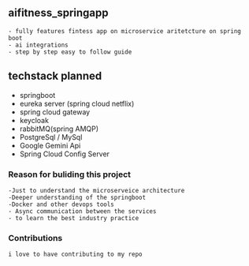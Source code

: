 ## aifitness_springapp
    - fully features fintess app on microservice aritetcture on spring boot
    - ai integrations
    - step by step easy to follow guide

## techstack planned
   * springboot
   * eureka server (spring cloud netflix)
   * spring cloud gateway 
   * keycloak
   * rabbitMQ(spring AMQP)
   * PostgreSql / MySql
   * Google Gemini Api
   * Spring Cloud Config Server 
### Reason for buliding this project
    -Just to understand the microserveice architecture 
    -Deeper understanding of the springboot
    -Docker and other devops tools
    - Async communication between the services
    - to learn the best industry practice
### Contributions 
    i love to have contributing to my repo
